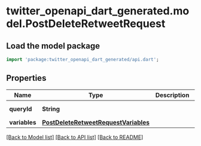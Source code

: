 # twitter_openapi_dart_generated.model.PostDeleteRetweetRequest

## Load the model package
```dart
import 'package:twitter_openapi_dart_generated/api.dart';
```

## Properties
Name | Type | Description | Notes
------------ | ------------- | ------------- | -------------
**queryId** | **String** |  | [optional] [default to 'iQtK4dl5hBmXewYZuEOKVw']
**variables** | [**PostDeleteRetweetRequestVariables**](PostDeleteRetweetRequestVariables.md) |  | [optional] 

[[Back to Model list]](../README.md#documentation-for-models) [[Back to API list]](../README.md#documentation-for-api-endpoints) [[Back to README]](../README.md)


